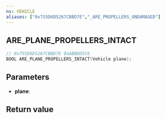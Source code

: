 ```yaml
---
ns: VEHICLE
aliases: ["0x755D6D5267CBBD7E","_ARE_PROPELLERS_UNDAMAGED"]
---
```

## ARE_PLANE_PROPELLERS_INTACT

```c
// 0x755D6D5267CBBD7E 0xABBDD5C6
BOOL ARE_PLANE_PROPELLERS_INTACT(Vehicle plane);
```

## Parameters
* **plane**: 

## Return value

